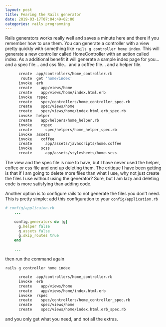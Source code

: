 ```yaml
---
layout: post
title: Fearing the Rails generator
date: 2019-03-17T07:04:49+02:00
categories: rails programming
---
```


Rails generators works really well and saves a minute here and there if you remember how to use them.  You can generate a controller
with a view pretty quickly with something like `rails g controller home index`. This will generate a new controller called HomeController
with an action called index. As a additional benefit it will generate a sample index page for you... and a spec file... and css file...
and a coffee file... and a helper file.

```bash
      create  app/controllers/home_controller.rb
       route  get 'home/index'
      invoke  erb
      create    app/views/home
      create    app/views/home/index.html.erb
      invoke  rspec
      create    spec/controllers/home_controller_spec.rb
      create    spec/views/home
      create    spec/views/home/index.html.erb_spec.rb
      invoke  helper
      create    app/helpers/home_helper.rb
      invoke    rspec
      create      spec/helpers/home_helper_spec.rb
      invoke  assets
      invoke    coffee
      create      app/assets/javascripts/home.coffee
      invoke    scss
      create      app/assets/stylesheets/home.scss
```

The view and the spec file is nice to have, but I have never used the helper, coffee or css file and end up deleting them.  The critique I have
been getting is that if I am going to delete more files than what I use, why not just create the files I use without using the generator? Sure, but I
am lazy and deleting code is more satisfying than adding code.

Another option is to configure rails to not generate the files you don't need.  This is pretty simple: add this configuration to your `config/application.rb`

```ruby
# config/applicaion.rb
    ...

    config.generators do |g|
      g.helper false
      g.assets false
      g.skip_routes true
    end

    ...
```

then run the command again

`rails g controller home index`

```bash
      create  app/controllers/home_controller.rb
      invoke  erb
      create    app/views/home
      create    app/views/home/index.html.erb
      invoke  rspec
      create    spec/controllers/home_controller_spec.rb
      create    spec/views/home
      create    spec/views/home/index.html.erb_spec.rb
```

and you only get what you need, and not all the extras.
